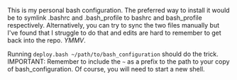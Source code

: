 This is my personal bash configuration.  The preferred way to install it would be to symlink .bashrc and .bash_profile to bashrc and bash_profile respectively.  Alternatively, you can try to sync the two files manually but I've found that I struggle to do that and edits are hard to remember to get back into the repo.  _YMMV_.

Running `deploy.bash ~/path/to/bash_configuration` should do the trick.  IMPORTANT: Remember to include the `~` as a prefix to the path to your copy of bash_configuration.  Of course, you will need to start a new shell.
